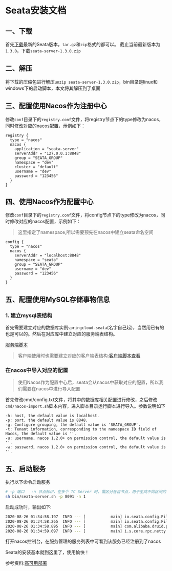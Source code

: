 # Seata安装文档

## 一、下载

首先[下载](https://github.com/seata/seata/releases)最新的Seata版本，`tar.gz`和`zip`格式的都可以。
截止当前最新版本为`1.3.0`，下载`seata-server-1.3.0.zip`

## 二、解压

将下载的压缩包进行解压`unzip seata-server-1.3.0.zip`，bin目录是linux和windows下的启动脚本，本文将其解压到了桌面

## 三、配置使用Nacos作为注册中心

修改`conf`目录下的`registry.conf`文件，将registry节点下的type修改为nacos，同时修改对应的nacos配置，示例如下：

```
registry {
  type = "nacos"
  nacos {
    application = "seata-server"
    serverAddr = "127.0.0.1:8848"
    group = "SEATA_GROUP"
    namespace = "dev"
    cluster = "default"
    username = "dev"
    password = "123456"
  }
}
```

## 四、使用Nacos作为配置中心

修改`conf`目录下的`registry.conf`文件，将config节点下的type修改为nacos，同时修改对应的nacos配置，示例如下：

> 这里指定了namespace,所以需要预先在nacos中建立seata命名空间

```
config {
  type = "nacos"
  nacos {
    serverAddr = "localhost:8848"
    namespace = "seata"
    group = "SEATA_GROUP"
    username = "dev"
    password = "123456"
  }
}
```

## 五、配置使用MySQL存储事物信息

### 1. 建立mysql表结构

首先需要建立对应的数据库实例`springcloud-seata`(名字自己起)，当然用已有的也是可以的。然后在对应库中建立对应的服务端表结构。

[服务端脚本](https://github.com/seata/seata/tree/develop/script/server/db)

> 客户端使用时也需要建立对应的客户端表结构:[客户端脚本查看](https://github.com/seata/seata/blob/develop/script/client/at/db/mysql.sql)

### 在nacos中导入对应的配置

> 使用Nacos作为配置中心后，seata会从nacos中获取对应的配置，所以我们需要在nacos中进行导入配置

首先修改cmd/config.txt文件，将其中的数据库相关配置进行修改，之后修改`cmd/nacos-import.sh`脚本内容，进入脚本目录运行脚本进行导入。参数说明如下

```
-h: host, the default value is localhost.
-p: port, the default value is 8848.
-g: Configure grouping, the default value is 'SEATA_GROUP'.
-t: Tenant information, corresponding to the namespace ID field of Nacos, the default value is ''.
-u: username, nacos 1.2.0+ on permission control, the default value is ''.
-w: password, nacos 1.2.0+ on permission control, the default value is ''.
```

## 五、启动服务

执行以下命令启动服务

```bash
# -p 端口   -n 节点标识，在多个 TC Server 时，需区分各自节点，用于生成不同区间的 transactionId 事务编号，以免冲突。
sh bin/seata-server.sh -p 8091 -n 1
```

启动成功时，输出如下:

```bash
2020-08-26 01:34:58.197  INFO --- [           main] io.seata.config.FileConfiguration        : The configuration file used is registry.conf
2020-08-26 01:34:58.265  INFO --- [           main] io.seata.config.FileConfiguration        : The configuration file used is file.conf
2020-08-26 01:34:58.895  INFO --- [           main] com.alibaba.druid.pool.DruidDataSource   : {dataSource-1} inited
2020-08-26 01:34:59.097  INFO --- [           main] i.s.core.rpc.netty.NettyServerBootstrap  : Server started, listen port: 8091
```

打开nacos控制台，在服务管理的服务列表中可看到该服务已经注册到了nacos


Seata的安装基本就到这里了，使用愉快！

参考资料:[高可用部署](http://seata.io/zh-cn/docs/ops/deploy-ha.html)